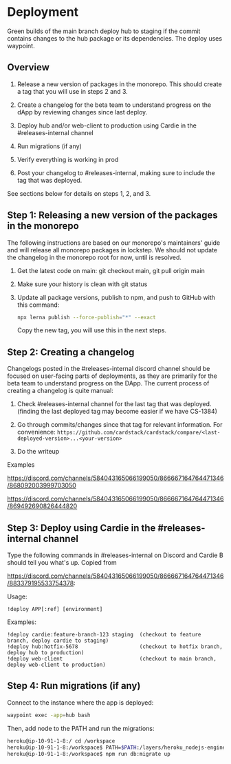 
# Deployment

Green builds of the main branch deploy hub to staging if the commit contains changes to the hub package or its dependencies. The deploy uses waypoint.

## Overview

1. Release a new version of packages in the monorepo. This should create a tag that you will use in steps 2 and 3.

1. Create a changelog for the beta team to understand progress on the dApp by reviewing changes since last deploy.

1. Deploy hub and/or web-client to production using Cardie in the #releases-internal channel

1. Run migrations (if any)

1. Verify everything is working in prod

1. Post your changelog to #releases-internal, making sure to include the tag that was deployed.

See sections below for details on steps 1, 2, and 3.

## Step 1: Releasing a new version of the packages in the monorepo

The following instructions are based on our monorepo's maintainers' guide and will release all monorepo packages in lockstep. We should not update the changelog in the monorepo root for now, until  is resolved.

1. Get the latest code on main: git checkout main, git pull origin main

1. Make sure your history is clean with git status

1. Update all package versions, publish to npm, and push to GitHub with this command: 
   ```sh
   npx lerna publish --force-publish="*" --exact
   ```
   Copy the new tag, you will use this in the next steps.

## Step 2: Creating a changelog

Changelogs posted in the #releases-internal discord channel should be focused on user-facing parts of deployments, as they are primarily for the beta team to understand progress on the DApp. The current process of creating a changelog is quite manual:

1. Check #releases-internal channel for the last tag that was deployed. (finding the last deployed tag may become easier if we have CS-1384)

1. Go through commits/changes since that tag for relevant information. For convenience: `https://github.com/cardstack/cardstack/compare/<last-deployed-version>...<your-version>`

1. Do the writeup

Examples

https://discord.com/channels/584043165066199050/866667164764471346/868092003999703050

https://discord.com/channels/584043165066199050/866667164764471346/869492690826444820

## Step 3: Deploy using Cardie in the #releases-internal channel

Type the following commands in #releases-internal on Discord and Cardie B should tell you what's up. Copied from

https://discord.com/channels/584043165066199050/866667164764471346/883379195533754378:

Usage:
```
!deploy APP[:ref] [environment]
```

 Examples:
```
!deploy cardie:feature-branch-123 staging  (checkout to feature branch, deploy cardie to staging)
!deploy hub:hotfix-5678                    (checkout to hotfix branch, deploy hub to production)
!deploy web-client                         (checkout to main branch, deploy web-client to production)
```

## Step 4: Run migrations (if any)

Connect to the instance where the app is deployed:
```sh
waypoint exec -app=hub bash
```

Then, add node to the PATH and run the migrations:
```sh
heroku@ip-10-91-1-8:/ cd /workspace
heroku@ip-10-91-1-8:/workspace$ PATH=$PATH:/layers/heroku_nodejs-engine/nodejs/bin/;
heroku@ip-10-91-1-8:/workspace$ npm run db:migrate up
```